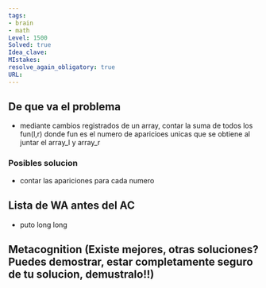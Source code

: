 ```yaml
---
tags:
- brain
- math
Level: 1500
Solved: true 
Idea_clave: 
MIstakes: 
resolve_again_obligatory: true
URL: 
---
```


## De que va el problema

- mediante cambios registrados de un array, contar la suma de todos los fun(l,r) donde fun es el numero de aparicioes unicas que se obtiene al juntar el array_l y array_r

### Posibles solucion

- contar las apariciones para cada numero

## Lista de WA antes del AC

- puto long long

## Metacognition (Existe mejores, otras soluciones? Puedes demostrar, estar completamente seguro de tu solucion, demustralo!!)

